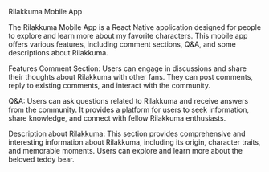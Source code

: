 Rilakkuma Mobile App

The Rilakkuma Mobile App is a React Native application designed for people to explore and learn more about my favorite characters. This mobile app offers various features, including comment sections, Q&A, and some descriptions about Rilakkuma.

Features
Comment Section: Users can engage in discussions and share their thoughts about Rilakkuma with other fans. They can post comments, reply to existing comments, and interact with the community.

Q&A: Users can ask questions related to Rilakkuma and receive answers from the community. It provides a platform for users to seek information, share knowledge, and connect with fellow Rilakkuma enthusiasts.

Description about Rilakkuma: This section provides comprehensive and interesting information about Rilakkuma, including its origin, character traits, and memorable moments. Users can explore and learn more about the beloved teddy bear.
